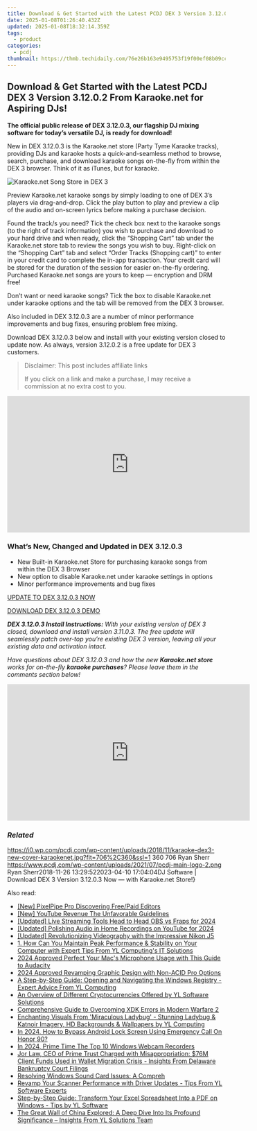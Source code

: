 ```yaml
---
title: Download & Get Started with the Latest PCDJ DEX 3 Version 3.12.0.2 From Karaoke.net for Aspiring DJs!
date: 2025-01-08T01:26:40.432Z
updated: 2025-01-08T18:32:14.359Z
tags:
  - product
categories:
  - pcdj
thumbnail: https://thmb.techidaily.com/76e26b163e9495753f19f00ef08b09cc2666b4e5eaf0daac99a2adb1ba5e0f35.jpg
---
```


## Download & Get Started with the Latest PCDJ DEX 3 Version 3.12.0.2 From Karaoke.net for Aspiring DJs!

**The official public release of DEX 3.12.0.3, our flagship DJ mixing software for today’s versatile DJ, is ready for download!**

New in DEX 3.12.0.3 is the Karaoke.net store (Party Tyme Karaoke tracks), providing DJs and karaoke hosts a quick-and-seamless method to browse, search, purchase, and download karaoke songs on-the-fly from within the DEX 3 browser. Think of it as iTunes, but for karaoke.

![Karaoke.net Song Store in DEX 3](https://i0.wp.com/pcdj.com/wp-content/uploads/2018/11/new-song-store-1.jpg?fit=300%2C300&ssl=1 "Karaoke.net Song Store in DEX 3")

Preview Karaoke.net karaoke songs by simply loading to one of DEX 3’s players via drag-and-drop. Click the play button to play and preview a clip of the audio and on-screen lyrics before making a purchase decision.

Found the track/s you need? Tick the check box next to the karaoke songs (to the right of track information) you wish to purchase and download to your hard drive and when ready, click the “Shopping Cart” tab under the Karaoke.net store tab to review the songs you wish to buy. Right-click on the “Shopping Cart” tab and select “Order Tracks (Shopping cart)” to enter in your credit card to complete the in-app transaction. Your credit card will be stored for the duration of the session for easier on-the-fly ordering. Purchased Karaoke.net songs are yours to keep — encryption and DRM free!

Don’t want or need karaoke songs? Tick the box to disable Karaoke.net under karaoke options and the tab will be removed from the DEX 3 browser.

Also included in DEX 3.12.0.3 are a number of minor performance improvements and bug fixes, ensuring problem free mixing.

Download DEX 3.12.0.3 below and install with your existing version closed to update now. As always, version 3.12.0.2 is a free update for DEX 3 customers.

>  Disclaimer: This post includes affiliate links
>
>  If you click on a link and make a purchase, I may receive a commission at no extra cost to you.
>

<!-- affiliate ads begin -->
<iframe width="560" height="315" src="https://www.youtube.com/embed/JMgRzDANfSQ?si=NDy01ntXGGOi1Uxs" title="YouTube video player" frameborder="0" allow="accelerometer; autoplay; clipboard-write; encrypted-media; gyroscope; picture-in-picture; web-share" referrerpolicy="strict-origin-when-cross-origin" allowfullscreen></iframe>
<!-- affiliate ads end -->

### What’s New, Changed and Updated in DEX 3.12.0.3

* New Built-in Karaoke.net Store for purchasing karaoke songs from within the DEX 3 Browser
* New option to disable Karaoke.net under karaoke settings in options
* Minor performance improvements and bug fixes

[UPDATE TO DEX 3.12.0.3 NOW](https://tools.techidaily.com/pcdj/products/)

[DOWNLOAD DEX 3.12.0.3 DEMO](https://tools.techidaily.com/pcdj/products/)

_**DEX 3.12.0.3 Install Instructions:** With your existing version of DEX 3 closed, download and install version 3.11.0.3\. The free update will seamlessly patch over-top you’re existing DEX 3 version, leaving all your existing data and activation intact._ 

_Have questions about DEX 3.12.0.3 and how the new **Karaoke.net store** works for on-the-fly **karaoke purchases**? Please leave them in the comments section below!_

<!-- affiliate ads begin -->
<iframe width="560" height="315" src="https://www.youtube.com/embed/15Ju8Cb4UZ8?si=5wdiQXdz1BOxIkDH" title="YouTube video player" frameborder="0" allow="accelerometer; autoplay; clipboard-write; encrypted-media; gyroscope; picture-in-picture; web-share" referrerpolicy="strict-origin-when-cross-origin" allowfullscreen></iframe>
<!-- affiliate ads end -->

### _Related_

https://i0.wp.com/pcdj.com/wp-content/uploads/2018/11/karaoke-dex3-new-cover-karaokenet.jpg?fit=706%2C360&ssl=1 360 706 Ryan Sherr https://www.pcdj.com/wp-content/uploads/2021/07/pcdj-main-logo-2.png Ryan Sherr2018-11-26 13:29:522023-04-10 17:04:04DJ Software | Download DEX 3 Version 3.12.0.3 Now — with Karaoke.net Store!}

<ins class="adsbygoogle"
     style="display:block"
     data-ad-format="autorelaxed"
     data-ad-client="ca-pub-7571918770474297"
     data-ad-slot="1223367746"></ins>

<ins class="adsbygoogle"
     style="display:block"
     data-ad-client="ca-pub-7571918770474297"
     data-ad-slot="8358498916"
     data-ad-format="auto"
     data-full-width-responsive="true"></ins>

<span class="atpl-alsoreadstyle">Also read:</span>
<div><ul>
<li><a href="https://fox-helps.techidaily.com/new-pixelpipe-pro-discovering-freepaid-editors/"><u>[New] PixelPipe Pro Discovering Free/Paid Editors</u></a></li>
<li><a href="https://facebook-video-share.techidaily.com/new-youtube-revenue-the-unfavorable-guidelines/"><u>[New] YouTube Revenue The Unfavorable Guidelines</u></a></li>
<li><a href="https://on-screen-recording.techidaily.com/updated-live-streaming-tools-head-to-head-obs-vs-fraps-for-2024/"><u>[Updated] Live Streaming Tools Head to Head OBS vs Fraps for 2024</u></a></li>
<li><a href="https://youtube-tips.techidaily.com/ed-polishing-audio-in-home-recordings-on-youtube-for-2024/"><u>[Updated] Polishing Audio in Home Recordings on YouTube for 2024</u></a></li>
<li><a href="https://extra-skills.techidaily.com/updated-revolutionizing-videography-with-the-impressive-nikon-j5/"><u>[Updated] Revolutionizing Videography with the Impressive Nikon J5</u></a></li>
<li><a href="https://win-hot.techidaily.com/1-how-can-you-maintain-peak-performance-and-stability-on-your-computer-with-expert-tips-from-yl-computings-it-solutions/"><u>1. How Can You Maintain Peak Performance & Stability on Your Computer with Expert Tips From YL Computing's IT Solutions</u></a></li>
<li><a href="https://screen-recording.techidaily.com/2024-approved-perfect-your-macs-microphone-usage-with-this-guide-to-audacity/"><u>2024 Approved Perfect Your Mac's Microphone Usage with This Guide to Audacity</u></a></li>
<li><a href="https://extra-approaches.techidaily.com/2024-approved-revamping-graphic-design-with-non-acid-pro-options/"><u>2024 Approved Revamping Graphic Design with Non-ACID Pro Options</u></a></li>
<li><a href="https://win-hot.techidaily.com/a-step-by-step-guide-opening-and-navigating-the-windows-registry-expert-advice-from-yl-computing/"><u>A Step-by-Step Guide: Opening and Navigating the Windows Registry - Expert Advice From YL Computing</u></a></li>
<li><a href="https://win-hot.techidaily.com/an-overview-of-different-cryptocurrencies-offered-by-yl-software-solutions/"><u>An Overview of Different Cryptocurrencies Offered by YL Software Solutions</u></a></li>
<li><a href="https://iphone-unlock.techidaily.com/comprehensive-guide-to-overcoming-xdk-errors-in-modern-warfare-2/"><u>Comprehensive Guide to Overcoming XDK Errors in Modern Warfare 2</u></a></li>
<li><a href="https://win-hot.techidaily.com/enchanting-visuals-from-miraculous-ladybug-stunning-ladybug-and-katnoir-imagery-hd-backgrounds-and-wallpapers-by-yl-computing/"><u>Enchanting Visuals From 'Miraculous Ladybug' - Stunning Ladybug & Katnoir Imagery, HD Backgrounds & Wallpapers by YL Computing</u></a></li>
<li><a href="https://unlock-android.techidaily.com/in-2024-how-to-bypass-android-lock-screen-using-emergency-call-on-honor-90-by-drfone-android/"><u>In 2024, How to Bypass Android Lock Screen Using Emergency Call On Honor 90?</u></a></li>
<li><a href="https://digital-screen-recording.techidaily.com/in-2024-prime-time-the-top-10-windows-webcam-recorders/"><u>In 2024, Prime Time The Top 10 Windows Webcam Recorders</u></a></li>
<li><a href="https://win-hot.techidaily.com/jor-law-ceo-of-prime-trust-charged-with-misappropriation-76m-client-funds-used-in-wallet-migration-crisis-insights-from-delaware-bankruptcy-court-filings/"><u>Jor Law, CEO of Prime Trust Charged with Misappropriation: $76M Client Funds Used in Wallet Migration Crisis - Insights From Delaware Bankruptcy Court Filings</u></a></li>
<li><a href="https://win-hot.techidaily.com/resolving-windows-sound-card-issues-a-compreh/"><u>Resolving Windows Sound Card Issues: A Compreh</u></a></li>
<li><a href="https://win-hot.techidaily.com/revamp-your-scanner-performance-with-driver-updates-tips-from-yl-software-experts/"><u>Revamp Your Scanner Performance with Driver Updates - Tips From YL Software Experts</u></a></li>
<li><a href="https://win-hot.techidaily.com/step-by-step-guide-transform-your-excel-spreadsheet-into-a-pdf-on-windows-tips-by-yl-software/"><u>Step-by-Step Guide: Transform Your Excel Spreadsheet Into a PDF on Windows - Tips by YL Software</u></a></li>
<li><a href="https://win-hot.techidaily.com/the-great-wall-of-china-explored-a-deep-dive-into-its-profound-significance-insights-from-yl-solutions-team/"><u>The Great Wall of China Explored: A Deep Dive Into Its Profound Significance – Insights From YL Solutions Team</u></a></li>
</ul></div>

